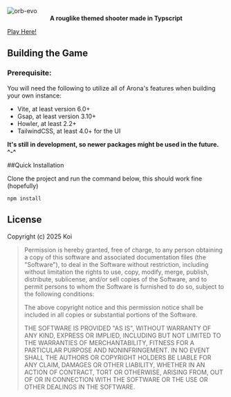 <img alt="orb-evo" src="https://i.imgur.com/FI47wV9.png"/>

<center><b>A rouglike themed shooter made in Typscript</b></center>

[Play Here!](orb-evo.vercel.app)

## Building the Game

### Prerequisite:

You will need the following to utilize all of Arona's features when building your own instance:
* Vite, at least version 6.0+
* Gsap, at least version 3.10+
* Howler, at least 2.2+
* TailwindCSS, at least 4.0+ for the UI

**It's still in development, so newer packages might be used in the future. ^-^**

##Quick Installation

Clone the project and run the command below, this should work fine (hopefully)
```
npm install
```

## License

Copyright (c) 2025 Koi

> Permission is hereby granted, free of charge, to any person obtaining a copy
> of this software and associated documentation files (the "Software"), to deal
> in the Software without restriction, including without limitation the rights
> to use, copy, modify, merge, publish, distribute, sublicense, and/or sell
> copies of the Software, and to permit persons to whom the Software is
> furnished to do so, subject to the following conditions:
> 
> The above copyright notice and this permission notice shall be included in all
> copies or substantial portions of the Software.
> 
> THE SOFTWARE IS PROVIDED "AS IS", WITHOUT WARRANTY OF ANY KIND, EXPRESS OR
> IMPLIED, INCLUDING BUT NOT LIMITED TO THE WARRANTIES OF MERCHANTABILITY,
> FITNESS FOR A PARTICULAR PURPOSE AND NONINFRINGEMENT. IN NO EVENT SHALL THE
> AUTHORS OR COPYRIGHT HOLDERS BE LIABLE FOR ANY CLAIM, DAMAGES OR OTHER
> LIABILITY, WHETHER IN AN ACTION OF CONTRACT, TORT OR OTHERWISE, ARISING FROM,
> OUT OF OR IN CONNECTION WITH THE SOFTWARE OR THE USE OR OTHER DEALINGS IN THE
> SOFTWARE.

